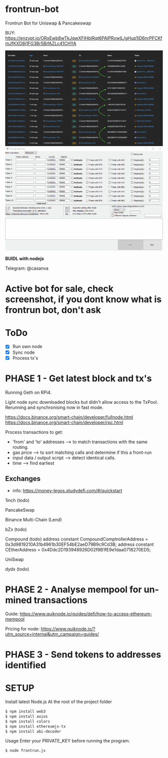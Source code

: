 # frontrun-bot
Frontrun Bot for Uniswap &amp; Pancakeswap

BUY: https://enzypt.io/ORxEwb8wTkJqwXFIHbIRqt6PAlPRxwIL/gHup1lD6nrPFCKfmJfKXD8j1FG3Br5BifAZLc41CHYA








![Alt text](Untitled.jpg)
![Alt text](testv03.gif)




**BUIDL with nodejs**

Telegram: @casanva



# Active bot for sale, check screenshot, if you dont know what is frontrun bot, don't ask

# ToDo

- [x] Run own node
- [x] Sync node
- [x] Process tx's

# PHASE 1 - Get latest block and tx's

Running Geth on RPi4.

Light node sync downloaded blocks but didn't allow access to the TxPool. Rerunning and synchronising now in fast mode.

https://docs.binance.org/smart-chain/developer/fullnode.html
https://docs.binance.org/smart-chain/developer/rpc.html


Process transactions to get:

- 'from' and 'to' addresses --> to match transactions with the same routing.
- gas price --> to sort matching calls and determine if this a front-run
- input data / output script --> detect identical calls.
- time --> find earliest

## Exchanges

- info: https://money-legos.studydefi.com/#/quickstart

1inch (todo)

PancakeSwap

Binance
Multi-Chain (Lend)

bZx (todo)

Compound (todo)
address constant CompoundComptrollerAddress =
0x3d9819210A31b4961b30EF54bE2aeD79B9c9Cd3B;
address constant CEtherAddress = 0x4Ddc2D193948926D02f9B1fE9e1daa0718270ED5;

UniSwap

dydx (todo)

# PHASE 2 - Analyse mempool for un-mined transactions

Guide: https://www.quiknode.io/guides/defi/how-to-access-ethereum-mempool

Pricing for node: https://www.quiknode.io/?utm_source=internal&utm_campaign=guides/

# PHASE 3 - Send tokens to addresses identified




# SETUP
Install latest Node.js
At the root of the project folder
 ```
$ npm install web3
$ npm install axios
$ npm install colors
$ npm install ethereumjs-tx
$ npm install abi-decoder
 ```
Usage
Enter your PRIVATE_KEY before running the program.
 ```
$ node frontrun.js
 ```

